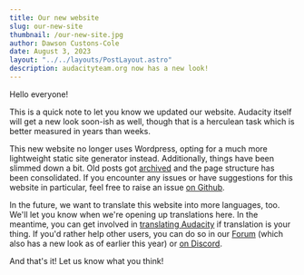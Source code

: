 ```yaml
---
title: Our new website
slug: our-new-site
thumbnail: /our-new-site.jpg
author: Dawson Custons-Cole
date: August 3, 2023
layout: "../../layouts/PostLayout.astro"
description: audacityteam.org now has a new look!
---
```


Hello everyone!

This is a quick note to let you know we updated our website. Audacity itself will get a new look soon-ish as well, though that is a herculean task which is better measured in years than weeks.

This new website no longer uses Wordpress, opting for a much more lightweight static site generator instead. Additionally, things have been slimmed down a bit. Old posts got [archived](https://archive.org/details/posts.audacity.WordPress.2023-09-11) and the page structure has been consolidated. If you encounter any issues or have suggestions for this website in particular, feel free to raise an issue [on Github](https://github.com/audacity/audacity.github.io/issues). 

In the future, we want to translate this website into more languages, too. We'll let you know when we're opening up translations here. In the meantime, you can get involved in [translating Audacity](https://support.audacityteam.org/community/contributing/translating) if translation is your thing. If you'd rather help other users, you can do so in our [Forum](https://forum.audacityteam.org/) (which also has a new look as of earlier this year) or [on Discord](https://discord.gg/audacity).

And that's it! Let us know what you think! 